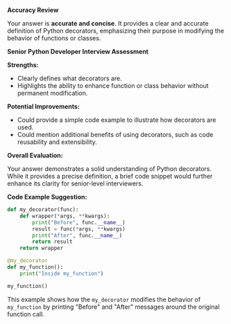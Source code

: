 **Accuracy Review**

Your answer is **accurate and concise**. It provides a clear and accurate definition of Python decorators, emphasizing their purpose in modifying the behavior of functions or classes.

**Senior Python Developer Interview Assessment**

**Strengths:**

* Clearly defines what decorators are.
* Highlights the ability to enhance function or class behavior without permanent modification.

**Potential Improvements:**

* Could provide a simple code example to illustrate how decorators are used.
* Could mention additional benefits of using decorators, such as code reusability and extensibility.

**Overall Evaluation:**

Your answer demonstrates a solid understanding of Python decorators. While it provides a precise definition, a brief code snippet would further enhance its clarity for senior-level interviewers.

**Code Example Suggestion:**

```python
def my_decorator(func):
    def wrapper(*args, **kwargs):
        print("Before", func.__name__)
        result = func(*args, **kwargs)
        print("After", func.__name__)
        return result
    return wrapper

@my_decorator
def my_function():
    print("Inside my_function")

my_function()
```

This example shows how the `my_decorator` modifies the behavior of `my_function` by printing "Before" and "After" messages around the original function call.